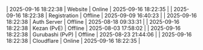 | 2025-09-16 18:22:38 | Website | Online | 2025-09-16 18:22:35 |
| 2025-09-16 18:22:38 | Registration | Offline | 2025-09-09 16:40:23 |
| 2025-09-16 18:22:38 | Auth Server | Offline | 2025-08-18 09:33:31 |
| 2025-09-16 18:22:38 | Kezan (PvE) | Offline | 2025-08-03 17:58:02 |
| 2025-09-16 18:22:38 | Gurubashi (PvP) | Offline | 2025-08-23 21:44:06 |
| 2025-09-16 18:22:38 | Cloudflare | Online | 2025-09-16 18:22:35 |
